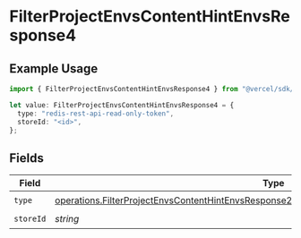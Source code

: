 # FilterProjectEnvsContentHintEnvsResponse4

## Example Usage

```typescript
import { FilterProjectEnvsContentHintEnvsResponse4 } from "@vercel/sdk/models/operations/filterprojectenvs.js";

let value: FilterProjectEnvsContentHintEnvsResponse4 = {
  type: "redis-rest-api-read-only-token",
  storeId: "<id>",
};
```

## Fields

| Field                                                                                                                                                                                                      | Type                                                                                                                                                                                                       | Required                                                                                                                                                                                                   | Description                                                                                                                                                                                                |
| ---------------------------------------------------------------------------------------------------------------------------------------------------------------------------------------------------------- | ---------------------------------------------------------------------------------------------------------------------------------------------------------------------------------------------------------- | ---------------------------------------------------------------------------------------------------------------------------------------------------------------------------------------------------------- | ---------------------------------------------------------------------------------------------------------------------------------------------------------------------------------------------------------- |
| `type`                                                                                                                                                                                                     | [operations.FilterProjectEnvsContentHintEnvsResponse200ApplicationJSONResponseBody3Envs4Type](../../models/operations/filterprojectenvscontenthintenvsresponse200applicationjsonresponsebody3envs4type.md) | :heavy_check_mark:                                                                                                                                                                                         | N/A                                                                                                                                                                                                        |
| `storeId`                                                                                                                                                                                                  | *string*                                                                                                                                                                                                   | :heavy_check_mark:                                                                                                                                                                                         | N/A                                                                                                                                                                                                        |
